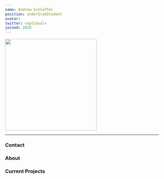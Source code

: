 ```yaml
---
name: Andrew Schleffer
position: underGradStudent
avatar: 
twitter: <optional>
joined: 2018
---
```


<img width="300" src="{{site.baseurl}}/images/people/{{page.avatar}}" data-action="zoom">

---

### Contact



### About



### Current Projects

